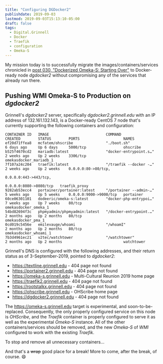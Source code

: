 ```yaml
---
title: "Configuring DGDocker2"
publishdate: 2019-09-03
lastmod: 2019-09-03T15:13:10-05:00
draft: false
tags:
  - Digital.Grinnell
  - Docker
  - Traefik
  - configuration
  - Omeka-S
---
```


My mission today is to successfully migrate the images/containers/services chronicled in [post 030, "Dockerized Omeka-S: Starting Over"](https://static.grinnell.edu/blogs/McFateM/posts/030-dockerized-omeka-s-starting-over/) to Docker-ready node _dgdocker2_ without compromising any of the services that already run there.

## Pushing WMI Omeka-S to Production on _dgdocker2_

Grinnell's _dgdocker2_ server, specifically _dgdocker2.grinnell.edu_ with an IP address of 132.161.132.143, is a Docker-ready CentOS 7 node that's currently supporting the following containers and configuration:

```
CONTAINER ID   IMAGE                          COMMAND                  CREATED        STATUS        PORTS                    NAMES
ef20d71ffea8   mcfatem/ohscribe               "./boot.sh"              6 days ago     Up 6 days     5000/tcp                 ohscribe
b525f4670cd2   mariadb:latest                 "docker-entrypoint.s…"   2 weeks ago    Up 2 weeks    3306/tcp                 omekasdocker_mariadb_1
7f107a24c204   traefik:latest                 "/traefik --docker -…"   2 weeks ago    Up 2 weeks    0.0.0.0:80->80/tcp,
                                                                                                    0.0.0.0:443->443/tcp,
                                                                                                    0.0.0.0:8080->8080/tcp   traefik_proxy
9282ab53ecc4   portainer/portainer:latest     "/portainer --admin-…"   5 weeks ago    Up 5 weeks    0.0.0.0:9000->9000/tcp   portainer
60ce06301101   dodeeric/omeka-s:latest        "docker-php-entrypoi…"   7 weeks ago    Up 7 weeks    80/tcp                   omekasdocker_omeka_1
54bd82694f3c   phpmyadmin/phpmyadmin:latest   "/docker-entrypoint.…"   2 months ago   Up 2 months   80/tcp                   omekasdocker_pma_1
0cd019c5456e   emilevauge/whoami              "/whoamI"                2 months ago   Up 2 months   80/tcp                   omekasdocker_whoami_1
7b3d4961ec21   v2tec/watchtower               "/watchtower"            2 months ago   Up 2 months                            watchtower
```

Grinnell's DNS is configured with the following addresses, and their return status as of 3-September-2019, pointed to _dgdocker2_:

  - https://textline.grinnell.edu - 404 page not found
  - https://portainer2.grinnell.edu - 404 page not found
  - https://omeka-s.grinnell.edu - Multi-Cultural Reunion 2019 home page
  - https://traefik2.grinnell.edu - 404 page not found
  - https://rootstalkx.grinnell.edu - 404 page not found
  - https://ohscribe.grinnell.edu - OHScribe home page
  - https://dgdocker2.grinnell.edu - 404 page not found

The https://omeka-s.grinnell.edu target is experimental, and soon-to-be-replaced.  Consequently, the only properly configured service on this node is _OHScribe_, and the _Traefik_ container is properly configured to serve it as well as the experimental _Omeka-S_ instance.  All of the other containers/services should be removed, and the new _Omeka-S_ of _WMI_ configured to work with the existing _Traefik_.

To stop and remove all unnecessary containers...

And that's a ~~wrap~~ good place for a break!  More to come, after the break, of course.  :smile:
